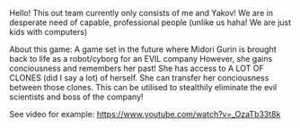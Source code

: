 Hello! This out team currently only consists of me and Yakov! We are in desperate need of capable, professional people (unlike us haha! We are just kids with computers)

About this game:
A game set in the future where Midori Gurin is brought back to life as a robot/cyborg for an EVIL company
However, she gains conciousness and remembers her past!
She has access to A LOT OF CLONES (did I say a lot) of herself. She can transfer her conciousness between those clones.
This can be utilised to stealthily eliminate the evil scientists and boss of the company!


See video for example:
https://www.youtube.com/watch?v=_OzaTb33t8k

